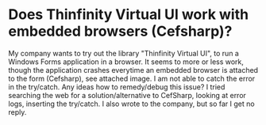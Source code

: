 
# Does Thinfinity Virtual UI work with embedded browsers (Cefsharp)?

My company wants to try out the library "Thinfinity Virtual UI", to run a Windows Forms application in a browser.
It seems to more or less work, though the application crashes everytime an embedded browser is attached to the form (Cefsharp), see attached image.
I am not able to catch the error in the try/catch.
Any ideas how to remedy/debug this issue?
I tried searching the web for a solution/alternative to CefSharp, looking at error logs, inserting the try/catch. I also wrote to the company, but so far I get no reply.

        